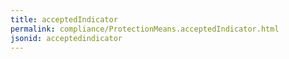 ```yaml
---
title: acceptedIndicator
permalink: compliance/ProtectionMeans.acceptedIndicator.html
jsonid: acceptedindicator
---
```

